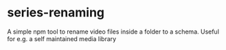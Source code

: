 # series-renaming
A simple npm tool to rename video files inside a folder to a schema. Useful for e.g. a self maintained media library
